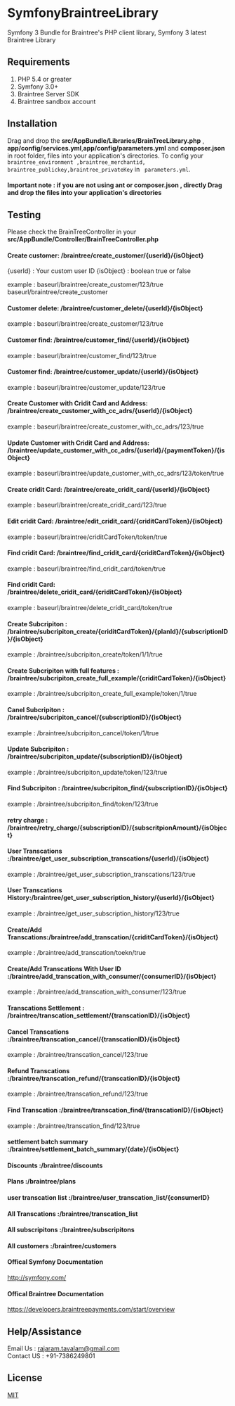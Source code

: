 # SymfonyBraintreeLibrary
Symfony 3 Bundle for Braintree's PHP client library, Symfony 3  latest Braintree Library

## Requirements

1. PHP 5.4 or greater
2. Symfony 3.0+
3. Braintree Server SDK
4. Braintree sandbox account

## Installation

Drag and drop the **src/AppBundle/Libraries/BrainTreeLibrary.php** , **app/config/services.yml**,**app/config/parameters.yml** and **composer.json** in root folder, files into your application's directories. To config your `braintree_environment ,braintree_merchantid, braintree_publickey,braintree_privateKey` in ` parameters.yml`. 


#### Important note : if you are not using ant or composer.json , directly  Drag and drop the files into your application's directories

## Testing 

Please check the BrainTreeController in your **src/AppBundle/Controller/BrainTreeController.php** 

#### Create customer: /braintree/create_customer/{userId}/{isObject}

{userId} : Your custom user ID
{isObject} : boolean true or false

example : baseurl/braintree/create_customer/123/true
          baseurl/braintree/create_customer
          
#### Customer delete: /braintree/customer_delete/{userId}/{isObject}        
example : baseurl/braintree/create_customer/123/true

#### Customer find: /braintree/customer_find/{userId}/{isObject}  
example : baseurl/braintree/customer_find/123/true


#### Customer find: /braintree/customer_update/{userId}/{isObject}   
example : baseurl/braintree/customer_update/123/true

#### Create Customer with Cridit Card and Address: /braintree/create_customer_with_cc_adrs/{userId}/{isObject}  
example : baseurl/braintree/create_customer_with_cc_adrs/123/true

#### Update Customer with Cridit Card and Address: /braintree/update_customer_with_cc_adrs/{userId}/{paymentToken}/{isObject}
example : baseurl/braintree/update_customer_with_cc_adrs/123/token/true


#### Create cridit Card: /braintree/create_cridit_card/{userId}/{isObject}  
example : baseurl/braintree/create_cridit_card/123/true

#### Edit cridit Card: /braintree/edit_cridit_card/{criditCardToken}/{isObject}  
example : baseurl/braintree/criditCardToken/token/true

#### Find cridit Card: /braintree/find_cridit_card/{criditCardToken}/{isObject}  
example : baseurl/braintree/find_cridit_card/token/true

#### Find cridit Card: /braintree/delete_cridit_card/{criditCardToken}/{isObject}  
example : baseurl/braintree/delete_cridit_card/token/true


#### Create Subcripiton : /braintree/subcripiton_create/{criditCardToken}/{planId}/{subscriptionID}/{isObject}
example : /braintree/subcripiton_create/token/1/1/true


#### Create Subcripiton with full features : /braintree/subcripiton_create_full_example/{criditCardToken}/{isObject}
example : /braintree/subcripiton_create_full_example/token/1/true


#### Canel Subcripiton : /braintree/subcripiton_cancel/{subscriptionID}/{isObject}
example : /braintree/subcripiton_cancel/token/1/true


#### Update Subcripiton : /braintree/subcripiton_update/{subscriptionID}/{isObject}
example : /braintree/subcripiton_update/token/123/true


#### Find Subcripiton : /braintree/subcripiton_find/{subscriptionID}/{isObject}
example : /braintree/subcripiton_find/token/123/true

#### retry charge : /braintree/retry_charge/{subscriptionID}/{subscritpionAmount}/{isObject}

#### User Transcations :/braintree/get_user_subscription_transcations/{userId}/{isObject}
example : /braintree/get_user_subscription_transcations/123/true


#### User Transcations History:/braintree/get_user_subscription_history/{userId}/{isObject}
example : /braintree/get_user_subscription_history/123/true


#### Create/Add Transcations:/braintree/add_transcation/{criditCardToken}/{isObject}
example : /braintree/add_transcation/toekn/true


#### Create/Add Transcations With User ID :/braintree/add_transcation_with_consumer/{consumerID}/{isObject}
example : /braintree/add_transcation_with_consumer/123/true



#### Transcations Settlement : /braintree/transcation_settlement/{transcationID}/{isObject}



#### Cancel Transcations  :/braintree/transcation_cancel/{transcationID}/{isObject}
example : /braintree/transcation_cancel/123/true


#### Refund Transcations  :/braintree/transcation_refund/{transcationID}/{isObject}
example : /braintree/transcation_refund/123/true



#### Find Transcation  :/braintree/transcation_find/{transcationID}/{isObject}
example : /braintree/transcation_find/123/true


#### settlement batch summary  :/braintree/settlement_batch_summary/{date}/{isObject}


#### Discounts  :/braintree/discounts

#### Plans  :/braintree/plans

#### user transcation list  :/braintree/user_transcation_list/{consumerID}

#### All Transcations :/braintree/transcation_list


#### All subscripitons :/braintree/subscripitons


#### All customers :/braintree/customers




#### Offical Symfony Documentation
http://symfony.com/

#### Offical Braintree Documentation
https://developers.braintreepayments.com/start/overview



## Help/Assistance

Email Us : rajaram.tavalam@gmail.com                   
Contact US :  +91-7386249801


## License

[MIT](LICENSE)





